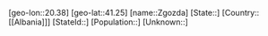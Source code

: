 ﻿---
location: [41.25,20.38]
type: City
tags:
- geo/City


SpocWebEntityId: 35820
isDeleted: false
confidential: public

---
[geo-lon::20.38]
[geo-lat::41.25]
[name::Zgozda]
[State::]
[Country::[[Albania]]]
[StateId::]
[Population::]
[Unknown::]


